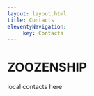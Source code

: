 ```yaml
---
layout: layout.html
title: Contacts
eleventyNavigation:
     key: Contacts
---
```


# ZOOZENSHIP

local contacts here
